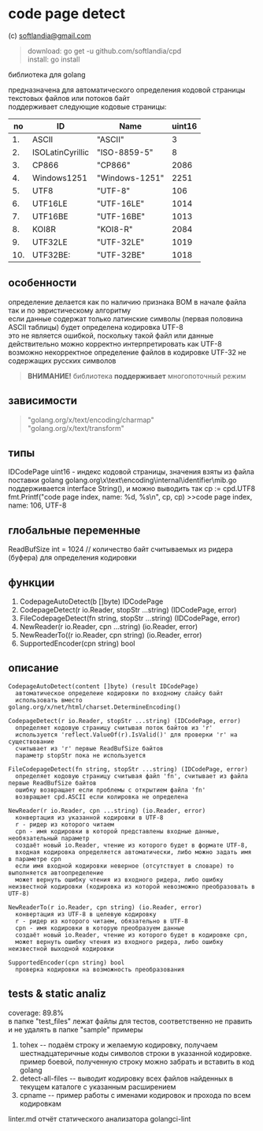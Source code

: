 # code page detect #

(c) softlandia@gmail.com

>download: go get -u github.com/softlandia/cpd  
>install: go install

библиотека для golang

предназначена для автоматического определения кодовой страницы текстовых файлов или потоков байт  
поддерживает следующие кодовые страницы:

| no | ID               | Name           | uint16  |
| -- | ---------------- | -------------- | ------- |
| 1. | ASCII            | "ASCII"        |      3  |
| 2. | ISOLatinCyrillic | "ISO-8859-5"   |      8  |
| 3. | CP866            | "CP866"        |   2086  |
| 4. | Windows1251      | "Windows-1251" |   2251  |
| 5. | UTF8             | "UTF-8"        |    106  |
| 6. | UTF16LE          | "UTF-16LE"     |   1014  |
| 7. | UTF16BE          | "UTF-16BE"     |   1013  |
| 8. | KOI8R            | "KOI8-R"       |   2084  |
| 9. | UTF32LE          | "UTF-32LE"     |   1019  |
| 10.| UTF32BE:         | "UTF-32BE"     |   1018  |

## особенности ##

определение делается как по наличию признака BOM в начале файла так и по эвристическому алгоритму  
если данные содержат только латинские символы (первая половина ASCII таблицы) будет определена кодировка UTF-8  
это не является ошибкой, поскольку такой файл или данные действительно можно корректно интерпретировать как UTF-8  
возможно некорректное определение файлов в кодировке UTF-32 не содержащих русских символов

>__ВНИМАНИЕ!__
>библиотека __поддерживает__ многопоточный режим

## зависимости ##

>"golang.org/x/text/encoding/charmap"  
>"golang.org/x/text/transform"  

## типы ##

IDCodePage uint16 - индекс кодовой страницы, значения взяты из файла поставки golang golang.org\x\text\encoding\internal\identifier\mib.go
поддерживается interface String(), и можно выводить так
    cp := cpd.UTF8
    fmt.Printf("code page index, name: %d, %s\n", cp, cp)
    >>code page index, name: 106, UTF-8

## глобальные переменные ##

ReadBufSize int = 1024 // количество байт считываемых из ридера (буфера) для определения кодировки

## функции ##

1. CodepageAutoDetect(b []byte) IDCodePage
2. CodepageDetect(r io.Reader, stopStr ...string) (IDCodePage, error)
3. FileCodepageDetect(fn string, stopStr ...string) (IDCodePage, error)
4. NewReader(r io.Reader, cpn ...string) (io.Reader, error)
5. NewReaderTo((r io.Reader, cpn string) (io.Reader, error)
6. SupportedEncoder(cpn string) bool

## описание ##

    CodepageAutoDetect(content []byte) (result IDCodePage) 
      автоматическое определеие кодировки по входному слайсу байт
      использовать вместо golang.org/x/net/html/charset.DetermineEncoding()

    CodepageDetect(r io.Reader, stopStr ...string) (IDCodePage, error)
      определяет кодовую страницу считывая поток байтов из 'r' 
      используется 'reflect.ValueOf(r).IsValid()' для проверки 'r' на существование
      считывает из 'r' первые ReadBufSize байтов
      параметр stopStr пока не используется

    FileCodepageDetect(fn string, stopStr ...string) (IDCodePage, error)
      определяет кодовую страницу считывая файл 'fn', считывает из файла первые ReadBufSize байтов
      ошибку возвращает если проблемы с открытием файла 'fn'
      возвращает cpd.ASCII если колировка не определена
    
    NewReader(r io.Reader, cpn ...string) (io.Reader, error)
      конвертация из указанной кодировки в UTF-8
      r - ридер из которого читаем
      cpn - имя кодировки в которой представлены входные данные, необязательный параметр
      создаёт новый io.Reader, чтение из которого будет в формате UTF-8,
      входная кодировка определяется автоматически, либо можно задать имя в параметре cpn
      если имя входной кодировки неверное (отсутствует в словаре) то выполняется автоопределение
      может вернуть ошибку чтения из входного ридера, либо ошибку неизвестной кодировки (кодировка из которой невозможно преобразовать в UTF-8)

    NewReaderTo(r io.Reader, cpn string) (io.Reader, error)
      конвертация из UTF-8 в целевую кодировку 
      r - ридер из которого читаем, обязательно в UTF-8
      cpn - имя кодировки в которую преобразуем данные
      создаёт новый io.Reader, чтение из которого будет в кодировке cpn,
      может вернуть ошибку чтения из входного ридера, либо ошибку неизвестной выходной кодировки

    SupportedEncoder(cpn string) bool
      проверка кодировки на возможность преобразования

## tests & static analiz ##

coverage: 89.8%  
в папке "test_files" лежат файлы для тестов, соответственно не править и не удалять
в папке "sample" примеры

1. tohex -- подаём строку и желаемую кодировку, получаем шестнадцатеричные коды символов строки в указанной кодировке. пример боевой, полученную строку можно забрать и вставить в код golang
2. detect-all-files -- выводит кодировку всех файлов найденных в текущем каталоге с указанным расширением
3. cpname -- пример работы с именами кодировок и прохода по всем кодировкам

linter.md отчёт статического анализатора golangci-lint
